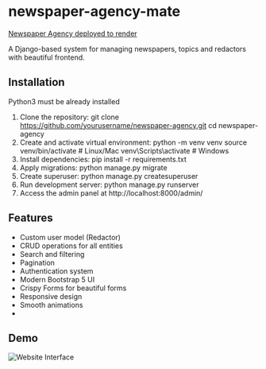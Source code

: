 # newspaper-agency-mate

[Newspaper Agency deployed to render](https://newspaper-agency-mate-dllr.onrender.com/newspaper//)

A Django-based system for managing newspapers, topics and redactors with beautiful frontend.

## Installation

Python3 must be already installed

1. Clone the repository:
git clone https://github.com/yourusername/newspaper-agency.git
cd newspaper-agency
2. Create and activate virtual environment:
python -m venv venv
source venv/bin/activate  # Linux/Mac
venv\Scripts\activate    # Windows
3. Install dependencies:
pip install -r requirements.txt
4. Apply migrations:
python manage.py migrate
5. Create superuser:
python manage.py createsuperuser
6. Run development server:
python manage.py runserver
7. Access the admin panel at http://localhost:8000/admin/

## Features

- Custom user model (Redactor)
- CRUD operations for all entities
- Search and filtering
- Pagination
- Authentication system
- Modern Bootstrap 5 UI
- Crispy Forms for beautiful forms
- Responsive design
- Smooth animations
- 
## Demo

![Website Interface](demo.png)
